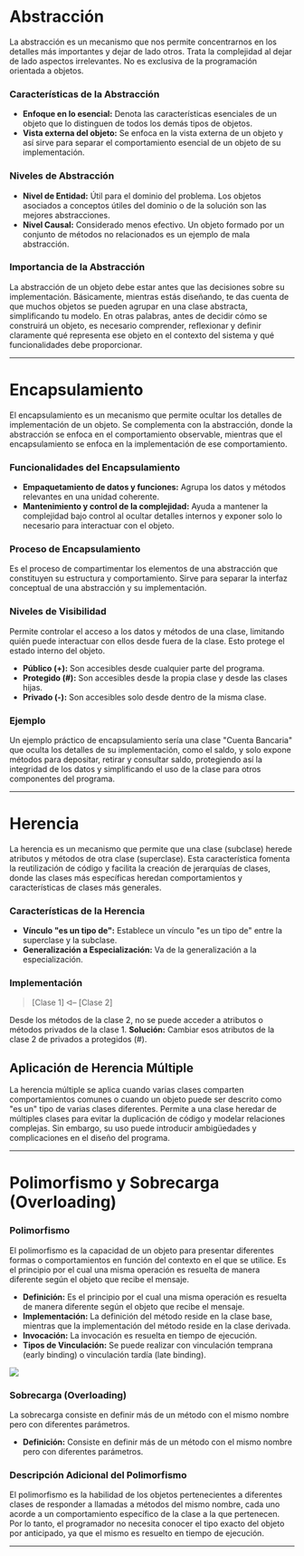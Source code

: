 
# Abstracción

La abstracción es un mecanismo que nos permite concentrarnos en los detalles más importantes y dejar de lado otros. Trata la complejidad al dejar de lado aspectos irrelevantes. No es exclusiva de la programación orientada a objetos.

### Características de la Abstracción

- **Enfoque en lo esencial:** Denota las características esenciales de un objeto que lo distinguen de todos los demás tipos de objetos.
- **Vista externa del objeto:** Se enfoca en la vista externa de un objeto y así sirve para separar el comportamiento esencial de un objeto de su implementación.

### Niveles de Abstracción

- **Nivel de Entidad:** Útil para el dominio del problema. Los objetos asociados a conceptos útiles del dominio o de la solución son las mejores abstracciones.
- **Nivel Causal:** Considerado menos efectivo. Un objeto formado por un conjunto de métodos no relacionados es un ejemplo de mala abstracción.

### Importancia de la Abstracción

La abstracción de un objeto debe estar antes que las decisiones sobre su implementación. Básicamente, mientras estás diseñando, te das cuenta de que muchos objetos se pueden agrupar en una clase abstracta, simplificando tu modelo. En otras palabras, antes de decidir cómo se construirá un objeto, es necesario comprender, reflexionar y definir claramente qué representa ese objeto en el contexto del sistema y qué funcionalidades debe proporcionar.

---

# Encapsulamiento

El encapsulamiento es un mecanismo que permite ocultar los detalles de implementación de un objeto. Se complementa con la abstracción, donde la abstracción se enfoca en el comportamiento observable, mientras que el encapsulamiento se enfoca en la implementación de ese comportamiento. 

### Funcionalidades del Encapsulamiento

- **Empaquetamiento de datos y funciones:** Agrupa los datos y métodos relevantes en una unidad coherente.
- **Mantenimiento y control de la complejidad:** Ayuda a mantener la complejidad bajo control al ocultar detalles internos y exponer solo lo necesario para interactuar con el objeto.

### Proceso de Encapsulamiento

Es el proceso de compartimentar los elementos de una abstracción que constituyen su estructura y comportamiento. Sirve para separar la interfaz conceptual de una abstracción y su implementación.

### Niveles de Visibilidad

Permite controlar el acceso a los datos y métodos de una clase, limitando quién puede interactuar con ellos desde fuera de la clase. Esto protege el estado interno del objeto.

- **Público (+):** Son accesibles desde cualquier parte del programa.
- **Protegido (#):** Son accesibles desde la propia clase y desde las clases hijas.
- **Privado (-):** Son accesibles solo desde dentro de la misma clase.

### Ejemplo

Un ejemplo práctico de encapsulamiento sería una clase "Cuenta Bancaria" que oculta los detalles de su implementación, como el saldo, y solo expone métodos para depositar, retirar y consultar saldo, protegiendo así la integridad de los datos y simplificando el uso de la clase para otros componentes del programa.


---

# Herencia

La herencia es un mecanismo que permite que una clase (subclase) herede atributos y métodos de otra clase (superclase). Esta característica fomenta la reutilización de código y facilita la creación de jerarquías de clases, donde las clases más específicas heredan comportamientos y características de clases más generales.

### Características de la Herencia

- **Vínculo "es un tipo de":** Establece un vínculo "es un tipo de" entre la superclase y la subclase.
- **Generalización a Especialización:** Va de la generalización a la especialización.

### Implementación

> [Clase 1] ᐊ– [Clase 2]


Desde los métodos de la clase 2, no se puede acceder a atributos o métodos privados de la clase 1. 
**Solución:** Cambiar esos atributos de la clase 2 de privados a protegidos (#).

## Aplicación de Herencia Múltiple

La herencia múltiple se aplica cuando varias clases comparten comportamientos comunes o cuando un objeto puede ser descrito como "es un" tipo de varias clases diferentes. Permite a una clase heredar de múltiples clases para evitar la duplicación de código y modelar relaciones complejas. Sin embargo, su uso puede introducir ambigüedades y complicaciones en el diseño del programa.

---

# Polimorfismo y Sobrecarga (Overloading)

### Polimorfismo

El polimorfismo es la capacidad de un objeto para presentar diferentes formas o comportamientos en función del contexto en el que se utilice. Es el principio por el cual una misma operación es resuelta de manera diferente según el objeto que recibe el mensaje.

- **Definición:** Es el principio por el cual una misma operación es resuelta de manera diferente según el objeto que recibe el mensaje.
- **Implementación:** La definición del método reside en la clase base, mientras que la implementación del método reside en la clase derivada.
- **Invocación:** La invocación es resuelta en tiempo de ejecución.
- **Tipos de Vinculación:** Se puede realizar con vinculación temprana (early binding) o vinculación tardía (late binding).

![](https://lh7-us.googleusercontent.com/docsz/AD_4nXfndtt_NtYFjpq6upZlNcoEGcFu7YociYGLCw64oQpn0UqoDomAOSs_RyIo-j0S1IH49y53q8Cf1uugz9c6s88CCrcIoUjLQuOit3ckbjNDC-w9r6w1ixePyf-OnKHi9pio0DR8wXp-TUO3Xv6KLU_N2Yyf?key=VReuh94fGGpJZLGsXsGdUQ)

### Sobrecarga (Overloading)

La sobrecarga consiste en definir más de un método con el mismo nombre pero con diferentes parámetros.

- **Definición:** Consiste en definir más de un método con el mismo nombre pero con diferentes parámetros.

### Descripción Adicional del Polimorfismo

El polimorfismo es la habilidad de los objetos pertenecientes a diferentes clases de responder a llamadas a métodos del mismo nombre, cada uno acorde a un comportamiento específico de la clase a la que pertenecen. Por lo tanto, el programador no necesita conocer el tipo exacto del objeto por anticipado, ya que el mismo es resuelto en tiempo de ejecución.

---
